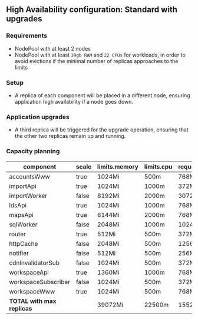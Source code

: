 ## High Availability configuration: Standard with upgrades

### Requirements

- NodePool with at least 2 nodes
- NodePool with at least `39gb RAM` and `22 CPUs` for workloads, in order to avoid evictions if the minimal number of replicas approaches to the limits

### Setup

- A replica of each component will be placed in a different node, ensuring application high availability if a node goes down.

### Application upgrades

- A third replica will be triggered for the upgrade operation, ensuring that the other two replicas remain up and running.

### Capacity planning

component            |  scale  |  limits.memory  |  limits.cpu  |  requests.memory  |  requests.cpu  |  HA.minReplicas  |  HA.maxreplicas  |  HA.targetCPU
---------------------|---------|-----------------|--------------|-------------------|----------------|------------------|------------------|--------------
accountsWww          |  true   |  1024Mi         |  500m        |  768Mi            |  200m          |  2               |  3               |  75
importApi            |  true   |  1024Mi         |  1000m       |  372Mi            |  350m          |  2               |  3               |  75
importWorker         |  false  |  8192Mi         |  2000m       |  3072Mi           |  350m          |                  |                  |
ldsApi               |  true   |  1024Mi         |  1000m       |  768Mi            |  350m          |  2               |  3               |  75
mapsApi              |  true   |  6144Mi         |  2000m       |  768Mi            |  350m          |  2               |  3               |  75
sqlWorker            |  false  |  2048Mi         |  1000m       |  1024Mi           |  350m          |                  |                  |
router               |  true   |  512Mi          |  500m        |  372Mi            |  200m          |  2               |  3               |  75
httpCache            |  false  |  2048Mi         |  500m        |  1256Mi           |  200m          |                  |                  |
notifier             |  false  |  512Mi          |  500m        |  256Mi            |  200m          |                  |                  |
cdnInvalidatorSub    |  false  |  1024Mi         |  500m        |  372Mi            |  200m          |                  |                  |
workspaceApi         |  true   |  1360Mi         |  1000m       |  768Mi            |  350m          |  2               |  3               |  75
workspaceSubscriber  |  false  |  1024Mi         |  500m        |  372Mi            |  200m          |                  |                  |
workspaceWww         |  true   |  1024Mi         |  500m        |  768Mi            |  200m          |  2               |  3               |  75
**TOTAL with max replicas** |  |  39072Mi        |  22500m      |  15520Mi          |  6800m         |                  |                  |
